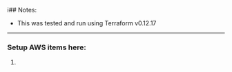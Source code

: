 i## Notes:
*  This was tested and run using Terraform v0.12.17

---

###  Setup AWS items here:

1.  

